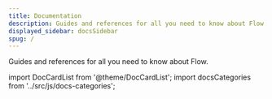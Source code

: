 ```yaml
---
title: Documentation
description: Guides and references for all you need to know about Flow
displayed_sidebar: docsSidebar
spug: /
---
```


Guides and references for all you need to know about Flow.

import DocCardList from '@theme/DocCardList';
import docsCategories from '../src/js/docs-categories';

<DocCardList items={docsCategories} />
